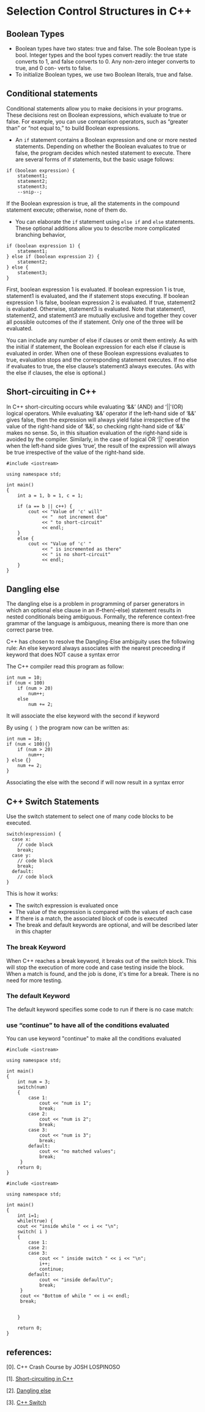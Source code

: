 # Selection Control Structures in C++

## Boolean Types
- Boolean types have two states: true and false. The sole Boolean type is bool. Integer types and the bool types convert readily: the true state converts to 1, and false converts to 0. Any non-zero integer converts to true, and 0 con- verts to false.
- To initialize Boolean types, we use two Boolean literals, true and false.

## Conditional statements
Conditional statements allow you to make decisions in your programs. These decisions rest on Boolean expressions, which evaluate to true or false. For example, you can use comparison operators, such as “greater than” or “not equal to,” to build Boolean expressions.
- An ```if``` statement contains a Boolean expression and one or more nested statements. Depending on whether the Boolean evaluates to true or false, the program decides which nested statement to execute. There are several forms of if statements, but the basic usage follows:

```
if (boolean expression) {
    statement1;
    statement2;
    statement3;
    --snip--;
```
If the Boolean expression is true, all the statements in the compound statement execute; otherwise, none of them do.

- You can elaborate the ```if``` statement using ```else if``` and ```else``` statements. These optional additions allow you to describe more complicated branching behavior,


```
if (boolean expression 1) {
    statement1;
} else if (boolean expression 2) {
    statement2;
} else {
    statement3;
}
```

First, boolean expression 1 is evaluated. If boolean expression 1 is true, statement1 is evaluated, and the if statement stops executing. If boolean expression 1 is false, boolean expression 2 is evaluated. If true, statement2 is evaluated. Otherwise, statement3 is evaluated. Note that statement1, statement2, and statement3 are mutually exclusive and together they cover all possible outcomes of the if statement. Only one of the three will be evaluated.

You can include any number of else if clauses or omit them entirely. As with the initial if statement, the Boolean expression for each else if clause is evaluated in order. When one of these Boolean expressions evaluates to true, evaluation stops and the corresponding statement executes. If no else if evaluates to true, the else clause’s statement3 always executes. (As with the else if clauses, the else is optional.)

## Short-circuiting in C++
In C++ short-circuiting occurs while evaluating ‘&&’ (AND) and ‘||'(OR) logical operators. While evaluating ‘&&’ operator if the left-hand side of ‘&&’ gives false, then the expression will always yield false irrespective of the value of the right-hand side of ‘&&’, so checking right-hand side of ‘&&’ makes no sense. So, in this situation evaluation of the right-hand side is avoided by the compiler. Similarly, in the case of logical OR ‘||’ operation when the left-hand side gives ‘true’, the result of the expression will always be true irrespective of the value of the right-hand side.

```
#include <iostream>

using namespace std;

int main()
{
    int a = 1, b = 1, c = 1;
 
    if (a == b || c++) {
        cout << "Value of 'c' will"
             << "  not increment due"
             << " to short-circuit"
             << endl;
    }
    else {
        cout << "Value of 'c' "
             << " is incremented as there"
             << " is no short-circuit"
             << endl;
    }
}
```

## Dangling else

The dangling else is a problem in programming of parser generators in which an optional else clause in an if–then(–else) statement results in nested conditionals being ambiguous. Formally, the reference context-free grammar of the language is ambiguous, meaning there is more than one correct parse tree.

C++ has chosen to resolve the Dangling-Else ambiguity uses the following rule: An else keyword always associates with the nearest preceeding if keyword that does NOT cause a syntax error

The C++ compiler read this program as follow: 
```
int num = 10;
if (num < 100)
    if (num > 20)
        num++;
    else
        num += 2;
```
It will associate the else keyword with the second if keyword

By using ```{ }``` the program now can be written as: 
```
int num = 10;
if (num < 100){}
    if (num > 20)
        num++;
} else {}
    num += 2;
}
```
Associating the else with the second if will now result in a syntax error

## C++ Switch Statements
Use the switch statement to select one of many code blocks to be executed.
```
switch(expression) {
  case x:
    // code block
    break;
  case y:
    // code block
    break;
  default:
    // code block
}
```
This is how it works:
- The switch expression is evaluated once
- The value of the expression is compared with the values of each case
- If there is a match, the associated block of code is executed
- The break and default keywords are optional, and will be described later in this chapter
### The break Keyword
When C++ reaches a break keyword, it breaks out of the switch block.
This will stop the execution of more code and case testing inside the block.
When a match is found, and the job is done, it's time for a break. There is no need for more testing.
### The default Keyword
The default keyword specifies some code to run if there is no case match:
### use “continue” to have all of the conditions evaluated
You can use keyword "continue" to make all the conditions evaluated

```
#include <iostream>

using namespace std;

int main()
{
    int num = 3;
    switch(num)
    {
        case 1: 
            cout << "num is 1";
            break;
        case 2:
            cout << "num is 2";
            break;
        case 3:
            cout << "num is 3";
            break;
        default: 
            cout << "no matched values";
            break;
     }
    return 0;
}
```

```
#include <iostream>

using namespace std;

int main()
{
    int i=1;
    while(true) {
    cout << "inside while " << i << "\n";
    switch( i )
    {
        case 1: 
        case 2:
        case 3:
            cout << " inside switch " << i << "\n";
            i++;
            continue;
        default: 
            cout << "inside default\n";
            break;
     }
     cout << "Bottom of while " << i << endl;
     break;
    
        
    }

    return 0;
}
```

## references: 
[0]. C++ Crash Course by JOSH LOSPINOSO

[1]. [Short-circuiting in C++](https://www.geeksforgeeks.org/short-circuiting-in-c-and-linux/)

[2]. [Dangling else](https://en.wikipedia.org/wiki/Dangling_else)

[3]. [C++ Switch](https://www.w3schools.com/cpp/cpp_switch.asp)